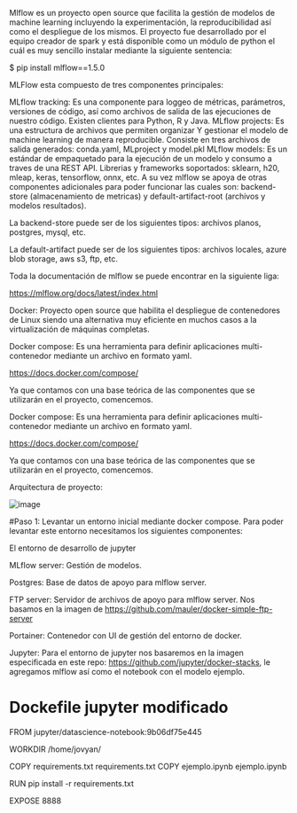 Mlflow es un proyecto open source que facilita la gestión de modelos de machine learning incluyendo la experimentación, la reproducibilidad así como el despliegue de los mismos. El proyecto fue desarrollado por el equipo creador de spark y está disponible como un módulo de python el cuál es muy sencillo instalar mediante la siguiente sentencia:

$ pip install mlflow==1.5.0


MLFlow esta compuesto de tres componentes principales:

MLflow tracking: Es una componente para loggeo de métricas, parámetros, versiones de código, así como archivos de salida de las ejecuciones de nuestro código. Existen clientes para Python, R y Java.
MLflow projects: Es una estructura de archivos que permiten organizar Y gestionar el modelo de machine learning de manera reproducible. Consiste en tres archivos de salida generados: conda.yaml, MLproject y model.pkl
MLflow models: Es un estándar de empaquetado para la ejecución de un modelo y consumo a traves de una REST API. Librerias y frameworks soportados: sklearn, h20, mleap, keras, tensorflow, onnx, etc.
A su vez mlflow se apoya de otras componentes adicionales para poder funcionar las cuales son: backend-store (almacenamiento de metricas) y default-artifact-root (archivos y modelos resultados).

La backend-store puede ser de los siguientes tipos: archivos planos, postgres, mysql, etc.

La default-artifact puede ser de los siguientes tipos: archivos locales, azure blob storage, aws s3, ftp, etc.

Toda la documentación de mlflow se puede encontrar en la siguiente liga:

https://mlflow.org/docs/latest/index.html

Docker: Proyecto open source que habilita el despliegue de contenedores de Linux siendo una alternativa muy eficiente en muchos casos a la virtualización de máquinas completas.


Docker compose: Es una herramienta para definir aplicaciones multi-contenedor mediante un archivo en formato yaml.

https://docs.docker.com/compose/

Ya que contamos con una base teórica de las componentes que se utilizarán en el proyecto, comencemos.

Docker compose: Es una herramienta para definir aplicaciones multi-contenedor mediante un archivo en formato yaml.

https://docs.docker.com/compose/

Ya que contamos con una base teórica de las componentes que se utilizarán en el proyecto, comencemos.

Arquitectura de proyecto:

![image](https://user-images.githubusercontent.com/30583333/187587363-31f73e8e-ea70-483e-bbdc-fdf55a90e505.png)


#Paso 1: Levantar un entorno inicial mediante docker compose.
Para poder levantar este entorno necesitamos los siguientes componentes:

El entorno de desarrollo de jupyter

MLflow server: Gestión de modelos.

Postgres: Base de datos de apoyo para mlflow server.

FTP server: Servidor de archivos de apoyo para mlflow server. Nos basamos en la imagen de https://github.com/mauler/docker-simple-ftp-server

Portainer: Contenedor con UI de gestión del entorno de docker.

Jupyter: Para el entorno de jupyter nos basaremos en la imagen especificada en este repo: https://github.com/jupyter/docker-stacks, le agregamos mlflow así como el notebook con el modelo ejemplo.

Dockefile jupyter modificado
=
FROM jupyter/datascience-notebook:9b06df75e445

WORKDIR /home/jovyan/

COPY requirements.txt requirements.txt
COPY ejemplo.ipynb ejemplo.ipynb

RUN pip install -r requirements.txt

EXPOSE 8888
